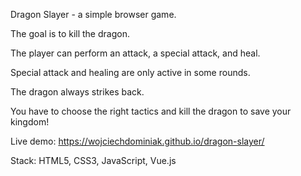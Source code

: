 Dragon Slayer - a simple browser game.

The goal is to kill the dragon.

The player can perform an attack, a special attack, and heal.

Special attack and healing are only active in some rounds.

The dragon always strikes back.

You have to choose the right tactics and kill the dragon to save your kingdom!

Live demo: https://wojciechdominiak.github.io/dragon-slayer/

Stack: HTML5, CSS3, JavaScript, Vue.js
